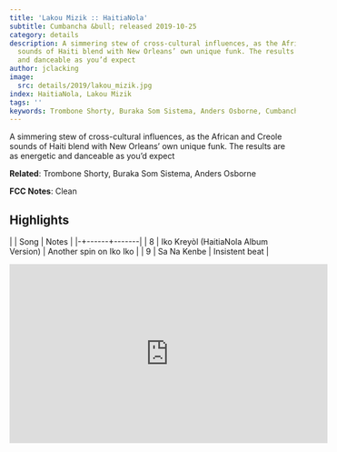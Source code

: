 ```yaml
---
title: 'Lakou Mizik :: HaitiaNola'
subtitle: Cumbancha &bull; released 2019-10-25
category: details
description: A simmering stew of cross-cultural influences, as the African and Creole
  sounds of Haiti blend with New Orleans’ own unique funk. The results are as energetic
  and danceable as you’d expect
author: jclacking
image:
  src: details/2019/lakou_mizik.jpg
index: HaitiaNola, Lakou Mizik
tags: ''
keywords: Trombone Shorty, Buraka Som Sistema, Anders Osborne, Cumbancha
---
```

A simmering stew of cross-cultural influences, as the African and Creole sounds of Haiti blend with New Orleans’ own unique funk. The results are as energetic and danceable as you’d expect<!--more-->

**Related**: Trombone Shorty, Buraka Som Sistema, Anders Osborne

**FCC Notes**: Clean

## Highlights

| | Song | Notes |
|-+------+-------|
| 8 | Iko Kreyòl (HaitiaNola Album Version) | Another spin on Iko Iko |
| 9 | Sa Na Kenbe | Insistent beat |

<div class="tlo-detail-video"><iframe width="560" height="315" src="https://www.youtube.com/embed/_g7QjVN4VM4" frameborder="0" allow="autoplay; encrypted-media" allowfullscreen></iframe></div>


